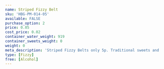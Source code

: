 ```yaml
---
name: Striped Fizzy Belt
sku: 'HBG-PM-014-05'
available: FALSE
purchase_option: 2
price: 0.05
cost_price: 0.02
container_water_weight: 919
container_sweets_weight: 0
weight: 0
meta_description: 'Striped Fizzy Belts only 5p. Traditional sweets and more at Humbugs Confectionery Store. Specialists in satisfying your sweet tooth!'
type: [Fizzy]
free: [Alcohol]
---
```

